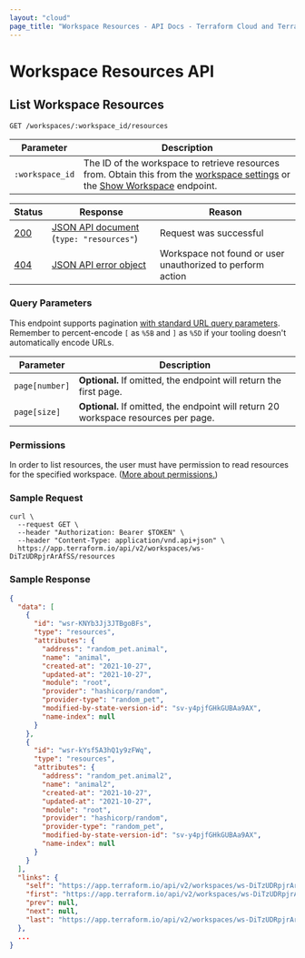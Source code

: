 ```yaml
---
layout: "cloud"
page_title: "Workspace Resources - API Docs - Terraform Cloud and Terraform Enterprise"
---
```


[200]: https://developer.mozilla.org/en-US/docs/Web/HTTP/Status/200
[201]: https://developer.mozilla.org/en-US/docs/Web/HTTP/Status/201
[202]: https://developer.mozilla.org/en-US/docs/Web/HTTP/Status/202
[204]: https://developer.mozilla.org/en-US/docs/Web/HTTP/Status/204
[400]: https://developer.mozilla.org/en-US/docs/Web/HTTP/Status/400
[401]: https://developer.mozilla.org/en-US/docs/Web/HTTP/Status/401
[403]: https://developer.mozilla.org/en-US/docs/Web/HTTP/Status/403
[404]: https://developer.mozilla.org/en-US/docs/Web/HTTP/Status/404
[409]: https://developer.mozilla.org/en-US/docs/Web/HTTP/Status/409
[412]: https://developer.mozilla.org/en-US/docs/Web/HTTP/Status/412
[422]: https://developer.mozilla.org/en-US/docs/Web/HTTP/Status/422
[429]: https://developer.mozilla.org/en-US/docs/Web/HTTP/Status/429
[500]: https://developer.mozilla.org/en-US/docs/Web/HTTP/Status/500
[504]: https://developer.mozilla.org/en-US/docs/Web/HTTP/Status/504
[JSON API document]: /docs/cloud/api/index.html#json-api-documents
[JSON API error object]: https://jsonapi.org/format/#error-objects

# Workspace Resources API

## List Workspace Resources

`GET /workspaces/:workspace_id/resources`

Parameter            | Description
---------------------|------------
`:workspace_id`      | The ID of the workspace to retrieve resources from. Obtain this from the [workspace settings](../workspaces/settings.html) or the [Show Workspace](./workspaces.html#show-workspace) endpoint.

Status  | Response                                       | Reason
--------|------------------------------------------------|----------
[200][] | [JSON API document][] (`type: "resources"`)    | Request was successful
[404][] | [JSON API error object][]                      | Workspace not found or user unauthorized to perform action

### Query Parameters

This endpoint supports pagination [with standard URL query parameters](./index.html#query-parameters). Remember to percent-encode `[` as `%5B` and `]` as `%5D` if your tooling doesn't automatically encode URLs.

Parameter                   | Description
----------------------------|------------
`page[number]`              | **Optional.** If omitted, the endpoint will return the first page.
`page[size]`                | **Optional.** If omitted, the endpoint will return 20 workspace resources per page.

### Permissions

In order to list resources, the user must have permission to read resources for the specified workspace. ([More about permissions.](/docs/cloud/users-teams-organizations/permissions.html))

[permissions-citation]: #intentionally-unused---keep-for-maintainers

### Sample Request

```shell
curl \
  --request GET \
  --header "Authorization: Bearer $TOKEN" \
  --header "Content-Type: application/vnd.api+json" \
  https://app.terraform.io/api/v2/workspaces/ws-DiTzUDRpjrArAfSS/resources
```

### Sample Response

```json
{
  "data": [
    {
      "id": "wsr-KNYb3Jj3JTBgoBFs",
      "type": "resources",
      "attributes": {
        "address": "random_pet.animal",
        "name": "animal",
        "created-at": "2021-10-27",
        "updated-at": "2021-10-27",
        "module": "root",
        "provider": "hashicorp/random",
        "provider-type": "random_pet",
        "modified-by-state-version-id": "sv-y4pjfGHkGUBAa9AX",
        "name-index": null
      }
    },
    {
      "id": "wsr-kYsf5A3hQ1y9zFWq",
      "type": "resources",
      "attributes": {
        "address": "random_pet.animal2",
        "name": "animal2",
        "created-at": "2021-10-27",
        "updated-at": "2021-10-27",
        "module": "root",
        "provider": "hashicorp/random",
        "provider-type": "random_pet",
        "modified-by-state-version-id": "sv-y4pjfGHkGUBAa9AX",
        "name-index": null
      }
    }
  ],
  "links": {
    "self": "https://app.terraform.io/api/v2/workspaces/ws-DiTzUDRpjrArAfSS/resources?page%5Bnumber%5D=1&page%5Bsize%5D=20",
    "first": "https://app.terraform.io/api/v2/workspaces/ws-DiTzUDRpjrArAfSS/resources?page%5Bnumber%5D=1&page%5Bsize%5D=20",
    "prev": null,
    "next": null,
    "last": "https://app.terraform.io/api/v2/workspaces/ws-DiTzUDRpjrArAfSS/resources?page%5Bnumber%5D=1&page%5Bsize%5D=20"
  },
  ...
}
```
